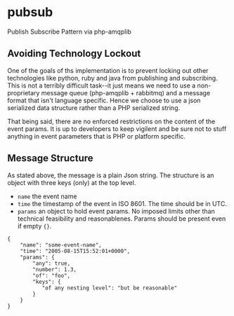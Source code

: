# pubsub

Publish Subscribe Pattern via php-amqplib

## Avoiding Technology Lockout
One of the goals of ths implementation is to prevent locking out other technologies like python, ruby and java from publishing and subscribing. This is not a terribly difficult task--it just means we need to use a non-proprietary message queue (php-amqplib + rabbitmq) and a message format that isn't language specific. Hence we choose to use a json serialized data structure rather than a PHP serialized string. 

That being said, there are no enforced restrictions on the content of the event params. It is up to developers to keep vigilent and be sure not to stuff anything in event parameters that is PHP or platform specific. 

## Message Structure
As stated above, the message is a plain Json string. The structure is an object with three keys (only) at the top level. 

  * `name` the event name
  * `time` the timestamp of the event in ISO 8601. The time should be in UTC.
  * `params` an object to hold event params. No imposed limits other than technical feasibility and reasonablenes. Params should be present even if empty `{}`.

```
{
    "name": "some-event-name",
    "time": "2005-08-15T15:52:01+0000",
    "params": {
        "any": true,
        "number": 1.3,
        "of": "foo",
        "keys": {
           "of any nesting level": "but be reasonable"
        }
    }
}
```

